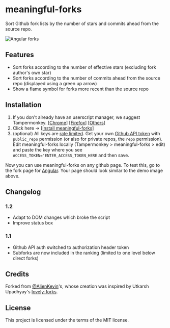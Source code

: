 # meaningful-forks
Sort Github fork lists by the number of stars and commits ahead from the source repo. 

![Angular forks](https://raw.githubusercontent.com/AlienKevin/meaningful-forks/master/demos/angular-forks.PNG)

## Features
* Sort forks according to the number of effective stars (excluding fork author's own star)
* Sort forks according to the number of commits ahead from the source repo (displayed using a green up arrow)
* Show a flame symbol for forks more recent than the source repo

## Installation
1. If you don't already have an userscript manager, we suggest Tampermonkey. [[Chrome]](https://chrome.google.com/webstore/detail/dhdgffkkebhmkfjojejmpbldmpobfkfo) [[Firefox]](https://addons.mozilla.org/en-US/firefox/addon/tampermonkey/) [[Others]](https://www.tampermonkey.net/)
1. Click here -> [[Install meaningful-forks]](https://github.com/aflowofcode/meaningful-forks/raw/master/dist/script.user.js)
1. (optional) All keys are [rate limited](https://developer.github.com/v3/#rate-limiting). Get your own [Github API token](https://github.com/settings/tokens/new) with `public_repo` permission (or also for private repos, the `repo` permission).<br>Edit meaningful-forks locally (Tampermonkey > meaningful-forks > edit) and paste the key where you see `ACCESS_TOKEN="ENTER_ACCESS_TOKEN_HERE` and then save.

Now you can use meaningful-forks on any github page. To test this, go to the fork page for [Angular](https://github.com/angular/angular/network/members). Your page should look similar to the demo image above.

## Changelog
### 1.2
* Adapt to DOM changes which broke the script
* Improve status box

### 1.1
* Github API auth switched to authorization header token
* Subforks are now included in the ranking (limited to one level below direct forks)

## Credits
Forked from [@AlienKevin](https://github.com/AlienKevin/meaningful-forks)'s, whose creation was inspired by Utkarsh Upadhyay's  [lovely-forks](https://github.com/musically-ut/lovely-forks/).

## License
This project is licensed under the terms of the MIT license.
